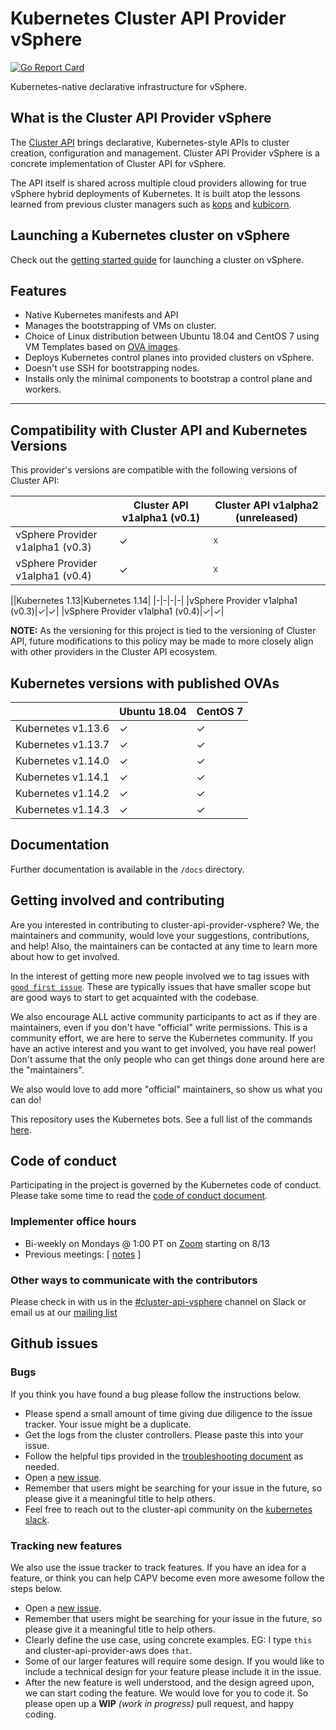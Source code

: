 # Kubernetes Cluster API Provider vSphere

[![Go Report Card](https://goreportcard.com/badge/github.com/kubernetes-sigs/cluster-api-provider-vsphere)](https://goreportcard.com/report/github.com/kubernetes-sigs/cluster-api-provider-vsphere)

Kubernetes-native declarative infrastructure for vSphere.

## What is the Cluster API Provider vSphere

The [Cluster API][cluster_api] brings
declarative, Kubernetes-style APIs to cluster creation, configuration and
management. Cluster API Provider vSphere is a concrete implementation of
Cluster API for vSphere.

The API itself is shared across multiple cloud providers allowing for true vSphere
hybrid deployments of Kubernetes. It is built atop the lessons learned from
previous cluster managers such as [kops][kops] and
[kubicorn][kubicorn].

## Launching a Kubernetes cluster on vSphere

Check out the [getting started guide](docs/getting-started.md) for launching a
cluster on vSphere.

## Features

- Native Kubernetes manifests and API
- Manages the bootstrapping of VMs on cluster.
- Choice of Linux distribution between Ubuntu 18.04 and CentOS 7
  using VM Templates based on [OVA images](docs/machine_images.md).
- Deploys Kubernetes control planes into provided clusters on vSphere.
- Doesn't use SSH for bootstrapping nodes.
- Installs only the minimal components to bootstrap a control plane and workers.

---

## Compatibility with Cluster API and Kubernetes Versions

This provider's versions are compatible with the following versions of Cluster API:

||Cluster API v1alpha1 (v0.1)|Cluster API v1alpha2 (unreleased)|
|-|-|-|
|vSphere Provider v1alpha1 (v0.3)|✓|☓|
|vSphere Provider v1alpha1 (v0.4)|✓|☓|

||Kubernetes 1.13|Kubernetes 1.14|
|-|-|-|-|
|vSphere Provider v1alpha1 (v0.3)|✓|✓|
|vSphere Provider v1alpha1 (v0.4)|✓|✓|

**NOTE:** As the versioning for this project is tied to the versioning of Cluster API, future modifications to this
policy may be made to more closely align with other providers in the Cluster API ecosystem.

## Kubernetes versions with published OVAs

||Ubuntu 18.04 | CentOS 7 |
|-|-|-|
| Kubernetes v1.13.6 | ✓ | ✓ |
| Kubernetes v1.13.7 | ✓ | ✓ |
| Kubernetes v1.14.0 | ✓ | ✓ |
| Kubernetes v1.14.1 | ✓ | ✓ |
| Kubernetes v1.14.2 | ✓ | ✓ |
| Kubernetes v1.14.3 | ✓ | ✓ |

## Documentation

Further documentation is available in the `/docs` directory.

## Getting involved and contributing

Are you interested in contributing to cluster-api-provider-vsphere? We, the
maintainers and community, would love your suggestions, contributions, and help!
Also, the maintainers can be contacted at any time to learn more about how to get
involved.

In the interest of getting more new people involved we to tag issues with
[`good first issue`][good_first_issue].
These are typically issues that have smaller scope but are good ways to start
to get acquainted with the codebase.

We also encourage ALL active community participants to act as if they are
maintainers, even if you don't have "official" write permissions. This is a
community effort, we are here to serve the Kubernetes community. If you have an
active interest and you want to get involved, you have real power! Don't assume
that the only people who can get things done around here are the "maintainers".

We also would love to add more "official" maintainers, so show us what you can
do!

This repository uses the Kubernetes bots.  See a full list of the commands [here][prow].

## Code of conduct

Participating in the project is governed by the Kubernetes code of conduct. Please
take some time to read the [code of conduct document](code_of_conduct).

### Implementer office hours

- Bi-weekly on Mondays @ 1:00 PT on [Zoom](zoom_meeting) starting on 8/13
- Previous meetings: \[ [notes](meeting_notes) \]

### Other ways to communicate with the contributors

Please check in with us in the [#cluster-api-vsphere][slack] channel on Slack or email us
at our [mailing list](mailing_list)

## Github issues

### Bugs

If you think you have found a bug please follow the instructions below.

- Please spend a small amount of time giving due diligence to the issue tracker. Your issue might be a duplicate.
- Get the logs from the cluster controllers. Please paste this into your issue.
- Follow the helpful tips provided in the [troubleshooting document](troubleshooting) as needed.
- Open a [new issue][new_issue].
- Remember that users might be searching for your issue in the future, so please give it a meaningful title to help others.
- Feel free to reach out to the cluster-api community on the [kubernetes slack][slack_info].

### Tracking new features

We also use the issue tracker to track features. If you have an idea for a feature, or think you can help CAPV become even more awesome follow the steps below.

- Open a [new issue][new_issue].
- Remember that users might be searching for your issue in the future, so please
  give it a meaningful title to help others.
- Clearly define the use case, using concrete examples. EG: I type `this` and
  cluster-api-provider-aws does `that`.
- Some of our larger features will require some design. If you would like to
  include a technical design for your feature please include it in the issue.
- After the new feature is well understood, and the design agreed upon, we can
  start coding the feature. We would love for you to code it. So please open
  up a **WIP** *(work in progress)* pull request, and happy coding.

<!-- References -->
[cluster_api]: https://github.com/kubernetes-sigs/cluster-api
[code_of_conduct]: https://git.k8s.io/community/code-of-conduct.md
[good_first_issue]: https://github.com/kubernetes-sigs/cluster-api-provider-vsphere/issues?q=is%3Aopen+is%3Aissue+label%3A%22good+first+issue%22
[kops]: https://github.com/kubernetes/kops
[kubicorn]: http://kubicorn.io/
[mailint_list]: https://groups.google.com/forum/#!forum/kubernetes-sig-cluster-lifecycle
[meeting_notes]: https://docs.google.com/document/d/1jQrQiOW75uWraPk4b_LWtCTHwT7EZwrWWwMdxeWOEvk/edit?usp=sharing
[new_issue]: https://github.com/kubernetes-sigs/cluster-api-provider-vsphere/issues/new
[prow]: https://go.k8s.io/bot-commands
[slack]: https://kubernetes.slack.com/messages/CKFGK3SSD
[slack_info]: https://github.com/kubernetes/community/tree/master/communication#communication
[troubleshooting]: docs/troubleshooting.md
[zoom_meeting]: https://zoom.us/j/875399243
